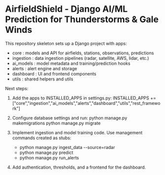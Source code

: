 # AirfieldShield - Django AI/ML Prediction for Thunderstorms & Gale Winds

This repository skeleton sets up a Django project with apps:
- core      : models and API for airfields, stations, observations, predictions
- ingestion : data ingestion pipelines (radar, satellite, AWS, lidar, etc.)
- ai_models : model metadata and training/prediction hooks
- alerts    : alert engine and storage
- dashboard : UI and frontend components
- utils     : shared helpers and utils

Next steps:
1. Add the apps to INSTALLED_APPS in settings.py:
   INSTALLED_APPS += ["core","ingestion","ai_models","alerts","dashboard","utils","rest_framework"]

2. Configure database settings and run:
   python manage.py makemigrations
   python manage.py migrate

3. Implement ingestion and model training code. Use management commands created as stubs:
   - python manage.py ingest_data --source=radar
   - python manage.py predict
   - python manage.py run_alerts

4. Add authentication, thresholds, and a frontend for the dashboard.

